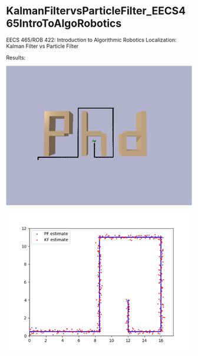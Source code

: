 # KalmanFiltervsParticleFilter_EECS465IntroToAlgoRobotics
EECS 465/ROB 422: Introduction to Algorithmic Robotics Localization: Kalman Filter vs Particle Filter

Results:

![image info](./figures/target_path.JPG)

![image info](./figures/sensor_kfvspf2.png)
